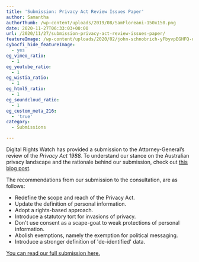 ```yaml
---
title: 'Submission: Privacy Act Review Issues Paper'
author: Samantha
authorThumb: /wp-content/uploads/2019/08/SamFloreani-150x150.png
date: 2020-11-27T06:33:03+00:00
url: /2020/11/27/submission-privacy-act-review-issues-paper/
featureImage: /wp-content/uploads/2020/02/john-schnobrich-yFbyvpEGHFQ-unsplash-scaled-1.jpg
cybocfi_hide_featureImage:
  - yes
eg_vimeo_ratio:
  - 1
eg_youtube_ratio:
  - 1
eg_wistia_ratio:
  - 1
eg_html5_ratio:
  - 1
eg_soundcloud_ratio:
  - 1
eg_custom_meta_216:
  - 'true'
category:
  - Submissions

---
```

Digital Rights Watch has provided a submission to the Attorney-General&#8217;s review of the _Privacy Act 1988._ To understand our stance on the Australian privacy landscape and the rationale behind our submission, check out [this blog post][1].

The recommendations from our submission to the consultation, are as follows:

  * Redefine the scope and reach of the Privacy Act.
  * Update the definition of personal information.
  * Adopt a rights-based approach.
  * Introduce a statutory tort for invasions of privacy.
  * Don't use consent as a scape-goat to weak protections of personal information.
  * Abolish exemptions, namely the exemption for political messaging.
  * Introduce a stronger definition of 'de-identified' data.

[You can read our full submission here.][2]

 [1]: https://digitalrightswatch.org.au/2020/11/27/the-privacy-act-review-could-shake-up-australias-value-based-approach-to-privacy/
 [2]: /wp-content/uploads/2020/11/DRW-Submission-Privacy-Act-Review-November-2020.pdf
